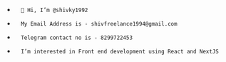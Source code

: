-       👋 Hi, I’m @shivky1992
-       My Email Address is - shivfreelance1994@gmail.com
-       Telegram contact no is - 8299722453
-       I’m interested in Front end development using React and NextJS

